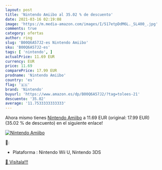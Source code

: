 ```yaml
---
layout: post
title: 'Nintendo Amiibo al 35.02 % de descuento'
date: 2021-03-16 02:19:08
image: 'https://m.media-amazon.com/images/I/517etpDdM6L._SL400_.jpg'
comments: true
category: ofertas
author: ring
slug: 'B00Q6A57J2-es Nintendo Amiibo'
sku: 'B00Q6A57J2-es'
tags: [ 'nintendo', ]
actualPrice: 11.69 EUR
currency: EUR
price: 11.69
comparePrice: 17.99 EUR
prodname: 'Nintendo Amiibo'
country: 'es'
flag: '🇪🇸'
brand: 'Nintendo'
buyurl: 'https://www.amazon.es/dp/B00Q6A57J2/?tag=tolees-21'
descuento: '35.02'
average: '11.7533333333333'
---
```


Ahora mismo tienes [Nintendo Amiibo](https://www.amazon.es/dp/B00Q6A57J2/?tag=tolees-21) a 11.69 EUR (original: 17.99 EUR) (35.02 %  de descuento) en el siguiente enlace!

[![Nintendo Amiibo](https://m.media-amazon.com/images/I/517etpDdM6L._SL400_.jpg)](https://www.amazon.es/dp/B00Q6A57J2/?tag=tolees-21)

🔎:

- Plataforma : Nintendo Wii U, Nintendo 3DS

[🛒 Visítala!!!](https://www.amazon.es/dp/B00Q6A57J2/?tag=tolees-21)
